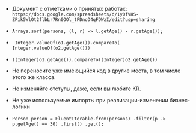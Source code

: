 * Документ с отметками о принятых работах: 
`https://docs.google.com/spreadsheets/d/1y0fVHS-ZPik5WlOt2flbLr7Rn0OOl_tFDnoD4qFDWzI/edit?usp=sharing`

* `Arrays.sort(persons, (l, r) -> l.getAge() - r.getAge());`
* ` Integer.valueOf(o1.getAge()).compareTo(
Integer.valueOf(o2.getAge()))`
* `((Integer)o1.getAge()).compareTo((Integer)o2.getAge())`



* Не переносите уже имеющийся код в другие места, в том числе этого же класса.
* 	Не изменяйте отступы, даже, если вы любите KR.
* 	Не уже используемые импорты при реализации-изменении бизнес-логики
* 	`Person person = FluentIterable.from(persons)
.filter(p -> p.getAge() == 30)
.first()
.get();`


